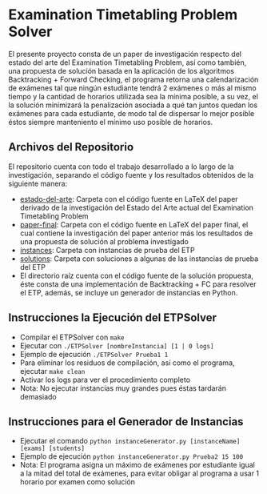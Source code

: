 # Examination Timetabling Problem Solver

El presente proyecto consta de un paper de investigación respecto del estado del arte del Examination Timetabling Problem, así como también, una propuesta de solución basada en la aplicación de los algoritmos Backtracking + Forward Checking, el programa retorna una calendarización de exámenes tal que ningún estudiante tendrá 2 exámenes o más al mismo tiempo y la cantidad de horarios utilizada sea la mínima posible, a su vez, el la solución minimizará la penalización asociada a qué tan juntos quedan los exámenes para cada estudiante, de modo tal de dispersar lo mejor posible éstos siempre manteniento el mínimo uso posible de horarios.

## Archivos del Repositorio

El repositorio cuenta con todo el trabajo desarrollado a lo largo de la investigación, separando el código fuente y los resultados obtenidos de la siguiente manera:

* [estado-del-arte](./estado-del-arte): Carpeta con el código fuente en LaTeX del paper derivado de la investigación del Estado del Arte actual del Examination Timetabling Problem
* [paper-final](./paper-final): Carpeta con el código fuente en LaTeX del paper final, el cual contiene la investigación del paper anterior más los resultados de una propuesta de solución al problema investigado
* [instances](./instances): Carpeta con instancias de prueba del ETP
* [solutions](./solutions): Carpeta con soluciones a algunas de las instancias de prueba del ETP
* El directorio raíz cuenta con el código fuente de la solución propuesta, éste consta de una implementación de Backtracking + FC para resolver el ETP, además, se incluye un generador de instancias en Python.

## Instrucciones la Ejecución del ETPSolver

* Compilar el ETPSolver con `make`
* Ejecutar con `./ETPSolver [nombreInstancia] [1 | 0 logs]`
* Ejemplo de ejecución `./ETPSolver Prueba1 1`
* Para eliminar los residuos de compilación, así como el programa, ejecutar `make clean`
* Activar los logs para ver el procedimiento completo
* Nota: No ejecutar instancias muy grandes pues éstas tardarán demasiado

## Instrucciones para el Generador de Instancias

* Ejecutar el comando `python instanceGenerator.py [instanceName] [exams] [students]`
* Ejemplo de ejecución `python instanceGenerator.py Prueba2 15 100`
* Nota: El programa asigna un máximo de exámenes por estudiante igual a la mitad del total de exámenes, para evitar obligar al programa a usar 1 horario por examen como solución

